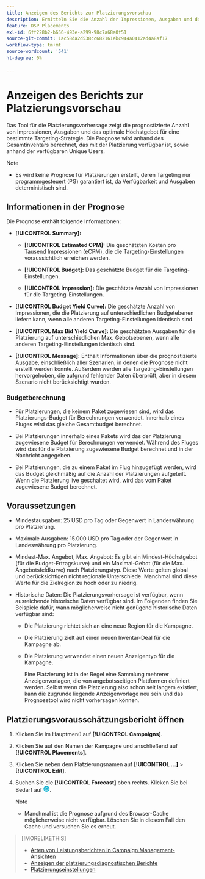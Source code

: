 ```yaml
---
title: Anzeigen des Berichts zur Platzierungsvorschau
description: Ermitteln Sie die Anzahl der Impressionen, Ausgaben und das für eine bestimmte Targeting-Strategie für eine Platzierung prognostizierte optimale maximale Angebot.
feature: DSP Placements
exl-id: 6ff228b2-b656-493e-a299-98c7a68a0f51
source-git-commit: 1ac58da2d538cc682161ebc944a0412ad4a8af17
workflow-type: tm+mt
source-wordcount: '541'
ht-degree: 0%

---
```


# Anzeigen des Berichts zur Platzierungsvorschau

<!-- Does this really belong in the Campaign Management > Reports section or in the Placements section? -->

Das Tool für die Platzierungsvorhersage zeigt die prognostizierte Anzahl von Impressionen, Ausgaben und das optimale Höchstgebot für eine bestimmte Targeting-Strategie. Die Prognose wird anhand des Gesamtinventars berechnet, das mit der Platzierung verfügbar ist, sowie anhand der verfügbaren Unique Users.

>[!NOTE]
>
>* Es wird keine Prognose für Platzierungen erstellt, deren Targeting nur programmgesteuert (PG) garantiert ist, da Verfügbarkeit und Ausgaben deterministisch sind.

## Informationen in der Prognose

Die Prognose enthält folgende Informationen:

* **[!UICONTROL Summary]:**

   * **[!UICONTROL Estimated CPM]:** Die geschätzten Kosten pro Tausend Impressionen (eCPM), die die Targeting-Einstellungen voraussichtlich erreichen werden.

   * **[!UICONTROL Budget]:** Das geschätzte Budget für die Targeting-Einstellungen.

   * **[!UICONTROL Impression]:** Die geschätzte Anzahl von Impressionen für die Targeting-Einstellungen.

* **[!UICONTROL Budget Yield Curve]:** Die geschätzte Anzahl von Impressionen, die die Platzierung auf unterschiedlichen Budgetebenen liefern kann, wenn alle anderen Targeting-Einstellungen identisch sind.

* **[!UICONTROL Max Bid Yield Curve]:** Die geschätzten Ausgaben für die Platzierung auf unterschiedlichen Max. Gebotsebenen, wenn alle anderen Targeting-Einstellungen identisch sind.

* **[!UICONTROL Message]:** Enthält Informationen über die prognostizierte Ausgabe, einschließlich aller Szenarien, in denen die Prognose nicht erstellt werden konnte. Außerdem werden alle Targeting-Einstellungen hervorgehoben, die aufgrund fehlender Daten überprüft, aber in diesem Szenario nicht berücksichtigt wurden.

### Budgetberechnung

* Für Platzierungen, die keinem Paket zugewiesen sind, wird das Platzierungs-Budget für Berechnungen verwendet. Innerhalb eines Fluges wird das gleiche Gesamtbudget berechnet.

* Bei Platzierungen innerhalb eines Pakets wird das der Platzierung zugewiesene Budget für Berechnungen verwendet. Während des Fluges wird das für die Platzierung zugewiesene Budget berechnet und in der Nachricht angegeben.

* Bei Platzierungen, die zu einem Paket im Flug hinzugefügt werden, wird das Budget gleichmäßig auf die Anzahl der Platzierungen aufgeteilt. Wenn die Platzierung live geschaltet wird, wird das vom Paket zugewiesene Budget berechnet.

## Voraussetzungen

* Mindestausgaben: 25 USD pro Tag oder Gegenwert in Landeswährung pro Platzierung.

* Maximale Ausgaben: 15.000 USD pro Tag oder der Gegenwert in Landeswährung pro Platzierung.

* Mindest-Max. Angebot, Max. Angebot: Es gibt ein Mindest-Höchstgebot (für die Budget-Ertragskurve) und ein Maximal-Gebot (für die Max. Angebotsfeldkurve) nach Platzierungstyp. Diese Werte gelten global und berücksichtigen nicht regionale Unterschiede. Manchmal sind diese Werte für die Zielregion zu hoch oder zu niedrig.

* Historische Daten: Die Platzierungsvorhersage ist verfügbar, wenn ausreichende historische Daten verfügbar sind. Im Folgenden finden Sie Beispiele dafür, wann möglicherweise nicht genügend historische Daten verfügbar sind:

   * Die Platzierung richtet sich an eine neue Region für die Kampagne.

   * Die Platzierung zielt auf einen neuen Inventar-Deal für die Kampagne ab.

   * Die Platzierung verwendet einen neuen Anzeigentyp für die Kampagne.

     Eine Platzierung ist in der Regel eine Sammlung mehrerer Anzeigenvorlagen, die von angebotsseitigen Plattformen definiert werden. Selbst wenn die Platzierung also schon seit langem existiert, kann die zugrunde liegende Anzeigenvorlage neu sein und das Prognosetool wird nicht vorhersagen können.

## Platzierungsvorausschätzungsbericht öffnen

1. Klicken Sie im Hauptmenü auf **[!UICONTROL Campaigns]**.

1. Klicken Sie auf den Namen der Kampagne und anschließend auf **[!UICONTROL Placements]**.

1. Klicken Sie neben dem Platzierungsnamen auf  **[!UICONTROL ...]** > **[!UICONTROL Edit]**.

1. Suchen Sie die **[!UICONTROL Forecast]** oben rechts. Klicken Sie bei Bedarf auf ![Prognose](/help/dsp/assets/placement-forecast.png).

   >[!NOTE]
   >
   >* Manchmal ist die Prognose aufgrund des Browser-Cache möglicherweise nicht verfügbar. Löschen Sie in diesem Fall den Cache und versuchen Sie es erneut.

>[!MORELIKETHIS]
>
>* [Arten von Leistungsberichten in Campaign Management-Ansichten](campaign-reports-about.md)
>* [Anzeigen der platzierungsdiagnostischen Berichte](/help/dsp/campaign-management/reports/placement-diagnostics.md)
>* [Platzierungseinstellungen](/help/dsp/campaign-management/placements/placement-settings.md)
